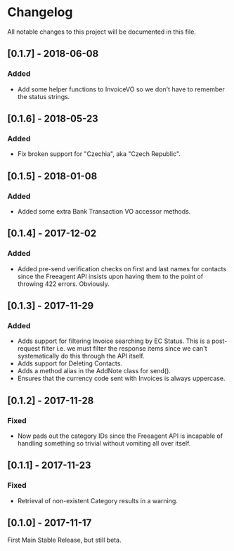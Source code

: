 # Changelog
All notable changes to this project will be documented in this file.

## [0.1.7] - 2018-06-08
### Added
- Add some helper functions to InvoiceVO so we don't have to remember the status strings.

## [0.1.6] - 2018-05-23
### Added
- Fix broken support for "Czechia", aka "Czech Republic".

## [0.1.5] - 2018-01-08
### Added
- Added some extra Bank Transaction VO accessor methods.

## [0.1.4] - 2017-12-02
### Added
- Added pre-send verification checks on first and last names for contacts since the Freeagent
API insists upon having them to the point of throwing 422 errors.  Obviously.

## [0.1.3] - 2017-11-29
### Added
- Adds support for filtering Invoice searching by EC Status. This is a post-request filter
i.e. we must filter the response items since we can't systematically do this through the
API itself.
- Adds support for Deleting Contacts.
- Adds a method alias in the AddNote class for send().
- Ensures that the currency code sent with Invoices is always uppercase.

## [0.1.2] - 2017-11-28
### Fixed
- Now pads out the category IDs since the Freeagent API is incapable of handling
something so trivial without vomiting all over itself.

## [0.1.1] - 2017-11-23
### Fixed
- Retrieval of non-existent Category results in a warning.

## [0.1.0] - 2017-11-17
First Main Stable Release, but still beta.